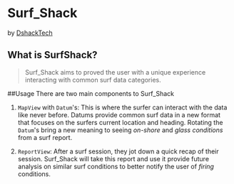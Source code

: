 # Surf_Shack
by [DshackTech](www.dshacktech.com/surfshack)

## What is SurfShack?
> Surf_Shack aims to proved the user with a unique experience interacting with common surf data categories. 

##Usage
There are two main components to Surf_Shack

1. `MapView` with `Datum`'s:
This is where the surfer can interact with the data like never before. Datums provide common surf data in a new format that focuses on the surfers current location and heading. Rotating the `Datum`'s bring a new meaning to seeing *on-shore* and *glass conditions* from a surf report. 

2. `ReportView`: After a surf session, they jot down a quick recap of their session. Surf_Shack will take this report and use it provide future analysis on similar surf conditions to better notify the user of *firing* conditions. 
